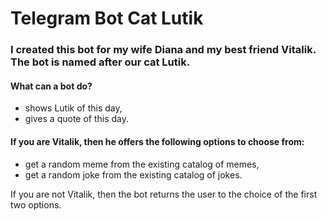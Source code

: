 # Telegram Bot Cat Lutik

### I created this bot for my wife Diana and my best friend Vitalik. The bot is named after our cat Lutik.

#### What can a bot do?
- shows Lutik of this day,
- gives a quote of this day.

#### If you are Vitalik, then he offers the following options to choose from:
- get a random meme from the existing catalog of memes,
- get a random joke from the existing catalog of jokes.

If you are not Vitalik, then the bot returns the user to the choice of the first two options.
